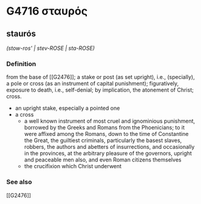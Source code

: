 # G4716 σταυρός

## staurós

_(stow-ros' | stev-ROSE | sta-ROSE)_

### Definition

from the base of [[G2476]]; a stake or post (as set upright), i.e., (specially), a pole or cross (as an instrument of capital punishment); figuratively, exposure to death, i.e., self-denial; by implication, the atonement of Christ; cross.

- an upright stake, especially a pointed one
- a cross
  - a well known instrument of most cruel and ignominious punishment, borrowed by the Greeks and Romans from the Phoenicians; to it were affixed among the Romans, down to the time of Constantine the Great, the guiltiest criminals, particularly the basest slaves, robbers, the authors and abetters of insurrections, and occasionally in the provinces, at the arbitrary pleasure of the governors, upright and peaceable men also, and even Roman citizens themselves
  - the crucifixion which Christ underwent

### See also

[[G2476]]

